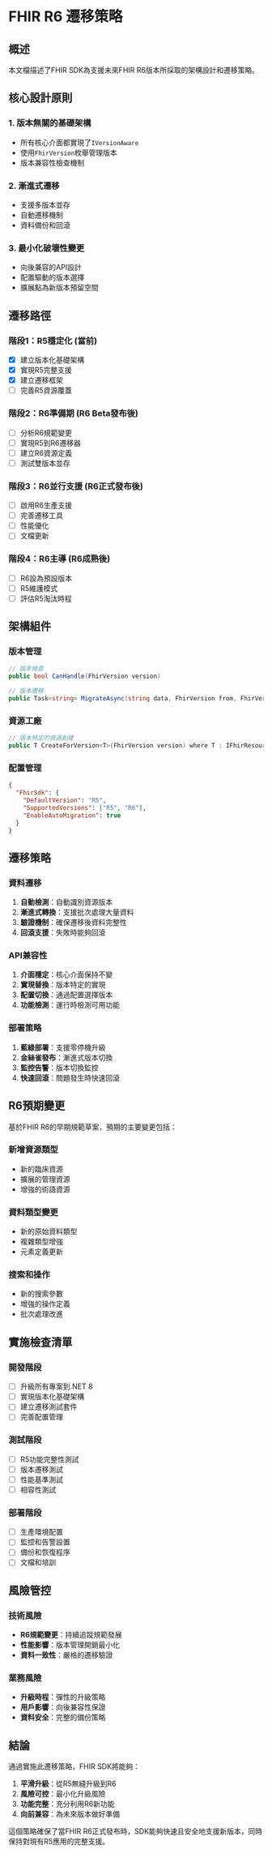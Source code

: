 # FHIR R6 遷移策略

## 概述

本文檔描述了FHIR SDK為支援未來FHIR R6版本所採取的架構設計和遷移策略。

## 核心設計原則

### 1. 版本無關的基礎架構
- 所有核心介面都實現了`IVersionAware`
- 使用`FhirVersion`枚舉管理版本
- 版本兼容性檢查機制

### 2. 漸進式遷移
- 支援多版本並存
- 自動遷移機制
- 資料備份和回滾

### 3. 最小化破壞性變更
- 向後兼容的API設計
- 配置驅動的版本選擇
- 擴展點為新版本預留空間

## 遷移路徑

### 階段1：R5穩定化 (當前)
- [x] 建立版本化基礎架構
- [x] 實現R5完整支援
- [x] 建立遷移框架
- [ ] 完善R5資源覆蓋

### 階段2：R6準備期 (R6 Beta發布後)
- [ ] 分析R6規範變更
- [ ] 實現R5到R6遷移器
- [ ] 建立R6資源定義
- [ ] 測試雙版本並存

### 階段3：R6並行支援 (R6正式發布後)
- [ ] 啟用R6生產支援
- [ ] 完善遷移工具
- [ ] 性能優化
- [ ] 文檔更新

### 階段4：R6主導 (R6成熟後)
- [ ] R6設為預設版本
- [ ] R5維護模式
- [ ] 評估R5淘汰時程

## 架構組件

### 版本管理
```csharp
// 版本檢查
public bool CanHandle(FhirVersion version)

// 版本遷移
public Task<string> MigrateAsync(string data, FhirVersion from, FhirVersion to)
```

### 資源工廠
```csharp
// 版本特定的資源創建
public T CreateForVersion<T>(FhirVersion version) where T : IFhirResource
```

### 配置管理
```json
{
  "FhirSdk": {
    "DefaultVersion": "R5",
    "SupportedVersions": ["R5", "R6"],
    "EnableAutoMigration": true
  }
}
```

## 遷移策略

### 資料遷移
1. **自動檢測**：自動識別資源版本
2. **漸進式轉換**：支援批次處理大量資料
3. **驗證機制**：確保遷移後資料完整性
4. **回滾支援**：失敗時能夠回滾

### API兼容性
1. **介面穩定**：核心介面保持不變
2. **實現替換**：版本特定的實現
3. **配置切換**：通過配置選擇版本
4. **功能檢測**：運行時檢測可用功能

### 部署策略
1. **藍綠部署**：支援零停機升級
2. **金絲雀發布**：漸進式版本切換
3. **監控告警**：版本切換監控
4. **快速回滾**：問題發生時快速回滾

## R6預期變更

基於FHIR R6的早期規範草案，預期的主要變更包括：

### 新增資源類型
- 新的臨床資源
- 擴展的管理資源
- 增強的術語資源

### 資料類型變更
- 新的原始資料類型
- 複雜類型增強
- 元素定義更新

### 搜索和操作
- 新的搜索參數
- 增強的操作定義
- 批次處理改進

## 實施檢查清單

### 開發階段
- [ ] 升級所有專案到.NET 8
- [ ] 實現版本化基礎架構  
- [ ] 建立遷移測試套件
- [ ] 完善配置管理

### 測試階段
- [ ] R5功能完整性測試
- [ ] 版本遷移測試
- [ ] 性能基準測試
- [ ] 相容性測試

### 部署階段
- [ ] 生產環境配置
- [ ] 監控和告警設置
- [ ] 備份和恢復程序
- [ ] 文檔和培訓

## 風險管控

### 技術風險
- **R6規範變更**：持續追蹤規範發展
- **性能影響**：版本管理開銷最小化
- **資料一致性**：嚴格的遷移驗證

### 業務風險
- **升級時程**：彈性的升級策略
- **用戶影響**：向後兼容性保證
- **資料安全**：完整的備份策略

## 結論

通過實施此遷移策略，FHIR SDK將能夠：

1. **平滑升級**：從R5無縫升級到R6
2. **風險可控**：最小化升級風險
3. **功能完整**：充分利用R6新功能
4. **向前兼容**：為未來版本做好準備

這個策略確保了當FHIR R6正式發布時，SDK能夠快速且安全地支援新版本，同時保持對現有R5應用的完整支援。
